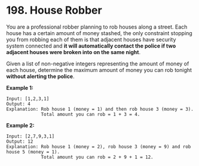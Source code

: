 # 198. House Robber

You are a professional robber planning to rob houses along a street. Each house
has a certain amount of money stashed, the only constraint stopping you from
robbing each of them is that adjacent houses have security system connected and
__it will automatically contact the police if two adjacent houses were broken
into on the same night__.

Given a list of non-negative integers representing the amount of money of each
house, determine the maximum amount of money you can rob tonight
__without alerting the police__.

__Example 1:__

```
Input: [1,2,3,1]
Output: 4
Explanation: Rob house 1 (money = 1) and then rob house 3 (money = 3).
             Total amount you can rob = 1 + 3 = 4.
```

__Example 2:__

```
Input: [2,7,9,3,1]
Output: 12
Explanation: Rob house 1 (money = 2), rob house 3 (money = 9) and rob house 5 (money = 1).
             Total amount you can rob = 2 + 9 + 1 = 12.
```
